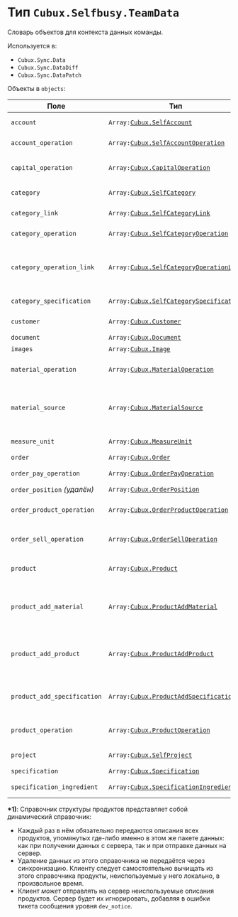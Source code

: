 Тип `Cubux.Selfbusy.TeamData`
=========================

Словарь объектов для контекста данных команды.

Используется в:

*   `Cubux.Sync.Data`
*   `Cubux.Sync.DataDiff`
*   `Cubux.Sync.DataPatch`

Объекты в `objects`:

Поле | Тип | Описание
---- | --- | --------
`account` | `Array:`[`Cubux.SelfAccount`][Cubux.SelfAccount] | Справочник счетов
`account_operation` | `Array:`[`Cubux.SelfAccountOperation`][Cubux.SelfAccountOperation] | Операции по счетам
`capital_operation` | `Array:`[`Cubux.CapitalOperation`][Cubux.CapitalOperation] | Операции по уставному капиталу
`category` | `Array:`[`Cubux.SelfCategory`][Cubux.SelfCategory] | Справочник категорий
`category_link` | `Array:`[`Cubux.SelfCategoryLink`][Cubux.SelfCategoryLink] | Связи между категориями
`category_operation` | `Array:`[`Cubux.SelfCategoryOperation`][Cubux.SelfCategoryOperation] | Операции по категориям
`category_operation_link` | `Array:`[`Cubux.SelfCategoryOperationLink`][Cubux.SelfCategoryOperationLink] | Связи между расходами по категориям и доходными категориями
`category_specification` | `Array:`[`Cubux.SelfCategorySpecification`][Cubux.SelfCategorySpecification] | Связи категорий с тех.картами
`customer` | `Array:`[`Cubux.Customer`][Cubux.Customer] | Справочник заказчиков
`document` | `Array:`[`Cubux.Document`][Cubux.Document] | Документы
`images` | `Array:`[`Cubux.Image`][Cubux.Image] | Изображения
`material_operation` | `Array:`[`Cubux.MaterialOperation`][Cubux.MaterialOperation] | Операции по материалам на складе
`material_source` | `Array:`[`Cubux.MaterialSource`][Cubux.MaterialSource] | Справочник материалов (неисчисляемые ресурсы, как таковые)
`measure_unit` | `Array:`[`Cubux.MeasureUnit`][Cubux.MeasureUnit] | Единицы измерения
`order` | `Array:`[`Cubux.Order`][Cubux.Order] | Заказы
`order_pay_operation` | `Array:`[`Cubux.OrderPayOperation`][Cubux.OrderPayOperation] | Операции по оплате в заказе
`order_position` _(удалён)_ | `Array:`[`Cubux.OrderPosition`][Cubux.OrderPosition] | Позиции заказов
`order_product_operation` | `Array:`[`Cubux.OrderProductOperation`][Cubux.OrderProductOperation] | Операции по продуктам и услугам в заказе
`order_sell_operation` | `Array:`[`Cubux.OrderSellOperation`][Cubux.OrderSellOperation] | Операции по позициям в заказе
`product` | `Array:`[`Cubux.Product`][Cubux.Product] | Описание структуры продуктов **\*1)**
`product_add_material` | `Array:`[`Cubux.ProductAddMaterial`][Cubux.ProductAddMaterial] | Дополнительные затраты материалов в структуре продуктов **\*1)**
`product_add_product` | `Array:`[`Cubux.ProductAddProduct`][Cubux.ProductAddProduct] | Дополнительные затраты иных продуктов в структуре продуктов **\*1)**
`product_add_specification` | `Array:`[`Cubux.ProductAddSpecification`][Cubux.ProductAddSpecification] | Дополнительные затраты тех.карт в структуре продуктов **\*1)**
`product_operation` | `Array:`[`Cubux.ProductOperation`][Cubux.ProductOperation] | Операции по продуктам на складе
`project` | `Array:`[`Cubux.SelfProject`][Cubux.SelfProject] | Справочник проектов
`specification` | `Array:`[`Cubux.Specification`][Cubux.Specification] | Техкарты
`specification_ingredient` | `Array:`[`Cubux.SpecificationIngredient`][Cubux.SpecificationIngredient] | Ингредиенты техкарт

**\*1)**: Справочник структуры продуктов представляет собой динамический
справочник:

*   Каждый раз в нём обязательно передаются описания всех продуктов, упомянутых
    где-либо именно в этом же пакете данных: как при получении данных с сервера,
    так и при отправке данных на сервер.
*   Удаление данных из этого справочника не передаётся через синхронизацию.
    Клиенту следует самостоятельно вычищать из этого справочника продукты,
    неиспользуемые у него локально, в произвольное время.
*   Клиент _может_ отправлять на сервер неиспользуемые описания продуктов.
    Сервер будет их игнорировать, добавляя в ошибки тикета сообщения уровня
    `dev_notice`.


[Cubux.CapitalOperation]: ../team/capital-operation.md
[Cubux.Customer]: ../team/customer.md
[Cubux.Document]: ../team/document.md
[Cubux.Image]: ../team/image.md
[Cubux.MaterialOperation]: ../team/material-operation.md
[Cubux.MaterialSource]: ../team/material-source.md
[Cubux.MeasureUnit]: ../team/measure-unit.md
[Cubux.Order]: ../team/order.md
[Cubux.OrderPayOperation]: ../team/order-pay-operation.md
[Cubux.OrderPosition]: ../team/order-position.md
[Cubux.OrderProductOperation]: ../team/order-product-operation.md
[Cubux.OrderSellOperation]: ../team/order-sell-operation.md
[Cubux.Product]: ../team/product.md
[Cubux.ProductAddMaterial]: ../team/product-add-material.md
[Cubux.ProductAddProduct]: ../team/product-add-product.md
[Cubux.ProductAddSpecification]: ../team/product-add-specification.md
[Cubux.ProductOperation]: ../team/product-operation.md
[Cubux.SelfAccount]: ../team/account.md
[Cubux.SelfAccountOperation]: ../team/account-operation.md
[Cubux.SelfCategory]: ../team/category.md
[Cubux.SelfCategoryLink]: ../team/category-link.md
[Cubux.SelfCategoryOperation]: ../team/category-operation.md
[Cubux.SelfCategoryOperationLink]: ../team/category-operation-link.md
[Cubux.SelfCategorySpecification]: ../team/category-specification.md
[Cubux.SelfProject]: ../team/project.md
[Cubux.Specification]: ../team/specification.md
[Cubux.SpecificationIngredient]: ../team/specification-ingredient.md
